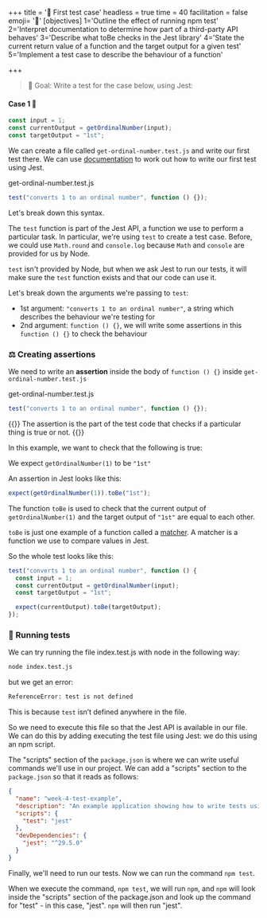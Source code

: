 +++
title = '💼 First test case'
headless = true
time = 40
facilitation = false
emoji= '🧩'
[objectives]
    1='Outline the effect of running npm test'
    2='Interpret documentation to determine how part of a third-party API behaves'
    3='Describe what toBe checks in the Jest library'
    4='State the current return value of a function and the target output for a given test'
    5='Implement a test case to describe the behaviour of a function'

+++

> 🎯 Goal: Write a test for the case below, using Jest:

#### Case 1 💼

```js
const input = 1;
const currentOutput = getOrdinalNumber(input);
const targetOutput = "1st";
```

We can create a file called `get-ordinal-number.test.js` and write our first test there.
We can use [documentation](https://jestjs.io/docs/getting-started) to work out how to write our first test using Jest.

get-ordinal-number.test.js

```js
test("converts 1 to an ordinal number", function () {});
```

Let's break down this syntax.

The `test` function is part of the Jest API, a function we use to perform a particular task.
In particular, we're using `test` to create a test case.
Before, we could use `Math.round` and `console.log` because `Math` and `console` are provided for us by Node.

`test` isn't provided by Node, but when we ask Jest to run our tests, it will make sure the `test` function exists and that our code can use it.

Let's break down the arguments we're passing to `test`:

- 1st argument: `"converts 1 to an ordinal number"`, a string which describes the behaviour we're testing for
- 2nd argument: `function () {}`, we will write some assertions in this `function () {}` to check the behaviour

### ⚖️ Creating assertions

We need to write an **assertion** inside the body of `function () {}` inside `get-ordinal-number.test.js`

get-ordinal-number.test.js

```js
test("converts 1 to an ordinal number", function () {});
```

{{<note type="tip" title="Recall">}}
The assertion is the part of the test code that checks if a particular thing is true or not.
{{</note>}}

In this example, we want to check that the following is true:

We expect `getOrdinalNumber(1)` to be `"1st"`

An assertion in Jest looks like this:

```js
expect(getOrdinalNumber(1)).toBe("1st");
```

The function `toBe` is used to check that the current output of `getOrdinalNumber(1)` and the target output of `"1st"` are equal to each other.

`toBe` is just one example of a function called a [matcher](https://jestjs.io/docs/using-matchers).
A matcher is a function we use to compare values in Jest.

So the whole test looks like this:

```js
test("converts 1 to an ordinal number", function () {
  const input = 1;
  const currentOutput = getOrdinalNumber(input);
  const targetOutput = "1st";

  expect(currentOutput).toBe(targetOutput);
});
```

### 👟 Running tests

We can try running the file index.test.js with node in the following way:

```bash
node index.test.js
```

but we get an error:

```bash
ReferenceError: test is not defined
```

This is because `test` isn’t defined anywhere in the file.

So we need to execute this file so that the Jest API is available in our file. We can do this by adding executing the test file using Jest: we do this using an npm script.

The "scripts" section of the `package.json` is where we can write useful commands we'll use in our project. We can add a "scripts" section to the `package.json` so that it reads as follows:

```json {linenos=table,hl_lines=["4-6"],linenostart=1}
{
  "name": "week-4-test-example",
  "description": "An example application showing how to write tests using the jest framework",
  "scripts": {
    "test": "jest"
  },
  "devDependencies": {
    "jest": "^29.5.0"
  }
}
```

Finally, we'll need to run our tests.
Now we can run the command `npm test`.

When we execute the command, `npm test`, we will run `npm`, and `npm` will look inside the "scripts" section of the package.json and look up the command for "test" - in this case, "jest". `npm` will then run "jest".

